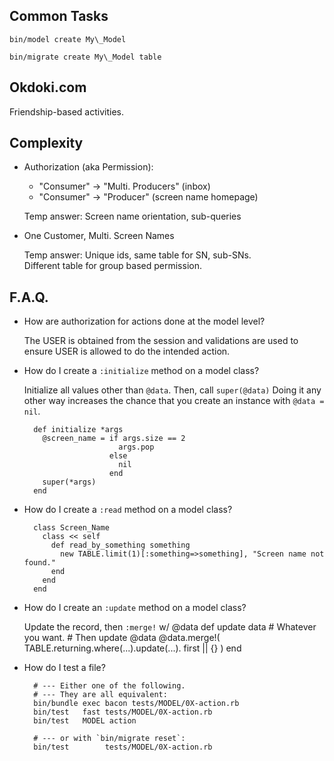 

Common Tasks
-----------------

    bin/model create My\_Model

    bin/migrate create My\_Model table


Okdoki.com
----------

Friendship-based activities.


Complexity
----------

* Authorization (aka Permission):
  * "Consumer" -> "Multi. Producers" (inbox)
  * "Consumer" -> "Producer"         (screen name homepage)

  Temp answer: Screen name orientation, sub-queries

* One Customer, Multi. Screen Names

  Temp answer:
    Unique ids, same table for SN, sub-SNs.
    <br />
    Different table for group based permission.

F.A.Q.
------

* How are authorization for actions done at the model level?

  The USER is obtained from the session and validations
  are used to ensure USER is allowed to do the intended
  action.

* How do I create a `:initialize` method on a model class?

  Initialize all values other than `@data`. Then, call `super(@data)`
  Doing it any other way increases the chance that you create
  an instance with `@data = nil`.

        def initialize *args
          @screen_name = if args.size == 2
                           args.pop
                         else
                           nil
                         end
          super(*args)
        end

* How do I create a `:read` method on a model class?

        class Screen_Name
          class << self
            def read_by_something something
              new TABLE.limit(1)[:something=>something], "Screen name not found."
            end
          end
        end

* How do I create an `:update` method on a model class?

  Update the record, then `:merge!` w/ @data
        def update data
          # Whatever you want.
          # Then update @data
          @data.merge!(
             TABLE.returning.where(...).update(...).
             first || {}
          )
        end

* How do I test a file?

        # --- Either one of the following.
        # --- They are all equivalent:
        bin/bundle exec bacon tests/MODEL/0X-action.rb
        bin/test   fast tests/MODEL/0X-action.rb
        bin/test   MODEL action

        # --- or with `bin/migrate reset`:
        bin/test        tests/MODEL/0X-action.rb









